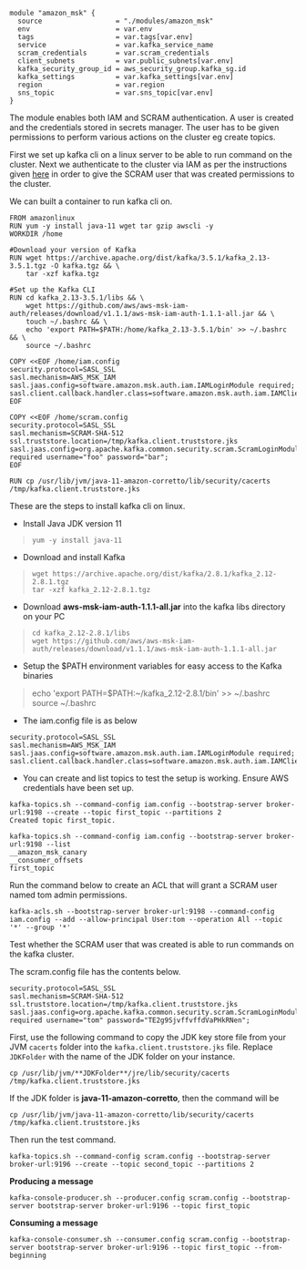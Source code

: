 

    module "amazon_msk" {
      source                  = "./modules/amazon_msk"
      env                     = var.env
      tags                    = var.tags[var.env]
      service                 = var.kafka_service_name
      scram_credentials       = var.scram_credentials
      client_subnets          = var.public_subnets[var.env]
      kafka_security_group_id = aws_security_group.kafka_sg.id
      kafka_settings          = var.kafka_settings[var.env]
      region                  = var.region
      sns_topic               = var.sns_topic[var.env]
    }

The module enables both IAM and SCRAM authentication. A user is created and the credentials stored in secrets manager. The user has to be given permissions to perform various actions on the cluster eg create topics.

First we set up kafka cli on a linux server to be able to run command on the cluster. Next we authenticate to the cluster via IAM as per the instructions given [here](https://docs.aws.amazon.com/msk/latest/developerguide/create-topic.html) in order to give the SCRAM user that was created permissions to the cluster.

We can built a container to run kafka cli on.

    FROM amazonlinux
    RUN yum -y install java-11 wget tar gzip awscli -y
    WORKDIR /home
    
    #Download your version of Kafka
    RUN wget https://archive.apache.org/dist/kafka/3.5.1/kafka_2.13-3.5.1.tgz -O kafka.tgz && \
        tar -xzf kafka.tgz
    
    #Set up the Kafka CLI 
    RUN cd kafka_2.13-3.5.1/libs && \
        wget https://github.com/aws/aws-msk-iam-auth/releases/download/v1.1.1/aws-msk-iam-auth-1.1.1-all.jar && \
        touch ~/.bashrc && \
        echo 'export PATH=$PATH:/home/kafka_2.13-3.5.1/bin' >> ~/.bashrc && \
        source ~/.bashrc
    
    COPY <<EOF /home/iam.config
    security.protocol=SASL_SSL
    sasl.mechanism=AWS_MSK_IAM
    sasl.jaas.config=software.amazon.msk.auth.iam.IAMLoginModule required;
    sasl.client.callback.handler.class=software.amazon.msk.auth.iam.IAMClientCallbackHandler
    EOF
    
    COPY <<EOF /home/scram.config
    security.protocol=SASL_SSL
    sasl.mechanism=SCRAM-SHA-512
    ssl.truststore.location=/tmp/kafka.client.truststore.jks
    sasl.jaas.config=org.apache.kafka.common.security.scram.ScramLoginModule required username="foo" password="bar";
    EOF
    
    RUN cp /usr/lib/jvm/java-11-amazon-corretto/lib/security/cacerts /tmp/kafka.client.truststore.jks

These are the steps to install kafka cli on linux.

 - Install Java JDK version 11

>     yum -y install java-11

 - Download and install Kafka

>     wget https://archive.apache.org/dist/kafka/2.8.1/kafka_2.12-2.8.1.tgz
>     tar -xzf kafka_2.12-2.8.1.tgz

    
 - Download **aws-msk-iam-auth-1.1.1-all.jar** into the kafka libs directory on your PC

>     cd kafka_2.12-2.8.1/libs
>     wget https://github.com/aws/aws-msk-iam-auth/releases/download/v1.1.1/aws-msk-iam-auth-1.1.1-all.jar

 - Setup the $PATH environment variables for easy access to the Kafka binaries 

> echo 'export PATH=$PATH:~/kafka_2.12-2.8.1/bin' >> ~/.bashrc source
> ~/.bashrc

 - The iam.config file is as below

```
security.protocol=SASL_SSL
sasl.mechanism=AWS_MSK_IAM
sasl.jaas.config=software.amazon.msk.auth.iam.IAMLoginModule required;
sasl.client.callback.handler.class=software.amazon.msk.auth.iam.IAMClientCallbackHandler
```

 - You can create and list topics to test the setup is working. Ensure AWS credentials have been set up.

```
kafka-topics.sh --command-config iam.config --bootstrap-server broker-url:9198 --create --topic first_topic --partitions 2
Created topic first_topic.
```

```
kafka-topics.sh --command-config iam.config --bootstrap-server broker-url:9198 --list
__amazon_msk_canary
__consumer_offsets
first_topic
```

Run the command below to create an ACL that will grant a SCRAM user named tom admin permissions.

    kafka-acls.sh --bootstrap-server broker-url:9198 --command-config iam.config --add --allow-principal User:tom --operation All --topic '*' --group '*'
    
Test whether the SCRAM user that was created is able to run commands on the kafka cluster.

The scram.config file has the contents below.

    security.protocol=SASL_SSL
    sasl.mechanism=SCRAM-SHA-512
    ssl.truststore.location=/tmp/kafka.client.truststore.jks
    sasl.jaas.config=org.apache.kafka.common.security.scram.ScramLoginModule required username="tom" password="TE2g9SjvffvffdVaPHkRNen";

First, use the following command to copy the JDK key store file from your JVM `cacerts` folder into the `kafka.client.truststore.jks` file. Replace `JDKFolder` with the name of the JDK folder on your instance.

    cp /usr/lib/jvm/**JDKFolder**/jre/lib/security/cacerts /tmp/kafka.client.truststore.jks

If the JDK folder is **java-11-amazon-corretto**, then the command will be

    cp /usr/lib/jvm/java-11-amazon-corretto/lib/security/cacerts /tmp/kafka.client.truststore.jks

Then run the test command.

    kafka-topics.sh --command-config scram.config --bootstrap-server broker-url:9196 --create --topic second_topic --partitions 2

**Producing a message**

    kafka-console-producer.sh --producer.config scram.config --bootstrap-server bootstrap-server broker-url:9196 --topic first_topic

**Consuming a message**

    kafka-console-consumer.sh --consumer.config scram.config --bootstrap-server bootstrap-server broker-url:9196 --topic first_topic --from-beginning

